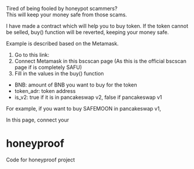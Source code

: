 Tired of being fooled by honeypot scammers?  
This will keep your money safe from those scams.

I have made a contract which will help you to buy token.
If the token cannot be selled,
buy() function will be reverted, keeping your money safe.

Example is described based on the Metamask.
1. Go to this link:
2. Connect Metamask in this bscscan page
(As this is the official bscscan page if is completely SAFU)
3. Fill in the values in the buy() function
- BNB: amount of BNB you want to buy for the token
- token_adr: token address
- is_v2: true if it is in pancakeswap v2, false if pancakeswap v1

For example, if you want to buy SAFEMOON in pancakeswap v1,


In this page, connect your  

# honeyproof
Code for honeyproof project
